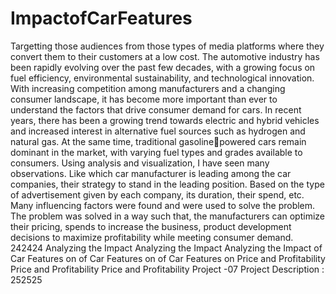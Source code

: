 # ImpactofCarFeatures
Targetting those audiences from those types of media platforms where they convert them to their customers at a low cost.
The automotive industry has been rapidly evolving over the past few
decades, with a growing focus on fuel efficiency, environmental
sustainability, and technological innovation. With increasing
competition among manufacturers and a changing consumer landscape,
it has become more important than ever to understand the factors that
drive consumer demand for cars.
In recent years, there has been a growing trend towards electric and
hybrid vehicles and increased interest in alternative fuel sources such as
hydrogen and natural gas. At the same time, traditional gasoline￾powered cars remain dominant in the market, with varying fuel types
and grades available to consumers.
Using analysis and visualization, I have seen many observations. Like
which car manufacturer is leading among the car companies, their
strategy to stand in the leading position. Based on the type of
advertisement given by each company, its duration, their spend, etc.
Many influencing factors were found and were used to solve the
problem. The problem was solved in a way such that, the manufacturers
can optimize their pricing, spends to increase the business, product
development decisions to maximize profitability while meeting
consumer demand.
242424 Analyzing the Impact Analyzing the Impact Analyzing the Impact of Car Features on of Car Features on of Car Features on Price and Profitability Price and Profitability Price and Profitability Project -07 Project Description :
252525
